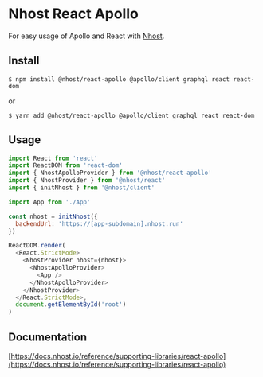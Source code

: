 # Nhost React Apollo

For easy usage of Apollo and React with [Nhost](https://nhost.io).

## Install

`$ npm install @nhost/react-apollo @apollo/client graphql react react-dom`

or

`$ yarn add @nhost/react-apollo @apollo/client graphql react react-dom`

## Usage

```js
import React from 'react'
import ReactDOM from 'react-dom'
import { NhostApolloProvider } from '@nhost/react-apollo'
import { NhostProvider } from '@nhost/react'
import { initNhost } from '@nhost/client'

import App from './App'

const nhost = initNhost({
  backendUrl: 'https://[app-subdomain].nhost.run'
})

ReactDOM.render(
  <React.StrictMode>
    <NhostProvider nhost={nhost}>
      <NhostApolloProvider>
        <App />
      </NhostApolloProvider>
    </NhostProvider>
  </React.StrictMode>,
  document.getElementById('root')
)
```

## Documentation

[https://docs.nhost.io/reference/supporting-libraries/react-apollo](https://docs.nhost.io/reference/supporting-libraries/react-apollo)
